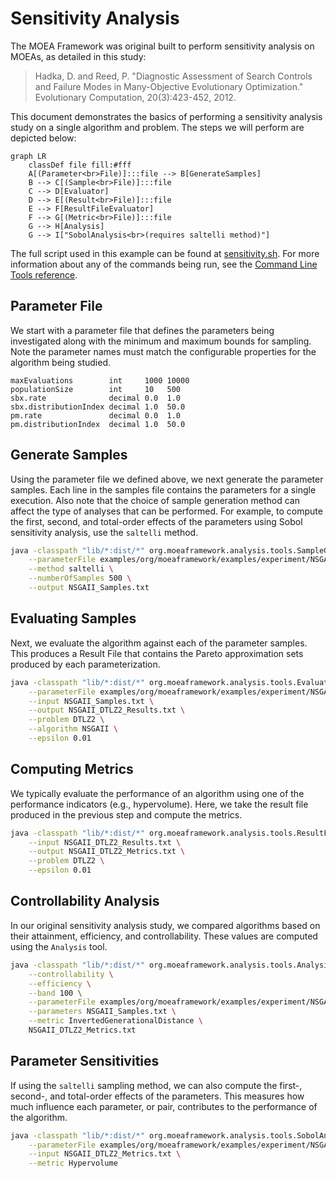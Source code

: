 # Sensitivity Analysis

The MOEA Framework was original built to perform sensitivity analysis on MOEAs, as detailed in this study:

> Hadka, D. and Reed, P.  "Diagnostic Assessment of Search Controls and Failure Modes in Many-Objective
> Evolutionary Optimization."  Evolutionary Computation, 20(3):423-452, 2012.

This document demonstrates the basics of performing a sensitivity analysis study on a single algorithm and problem.
The steps we will perform are depicted below:

```mermaid
graph LR
    classDef file fill:#fff
    A[(Parameter<br>File)]:::file --> B[GenerateSamples]
    B --> C[(Sample<br>File)]:::file
    C --> D[Evaluator]
    D --> E[(Result<br>File)]:::file
    E --> F[ResultFileEvaluator]
    F --> G[(Metric<br>File)]:::file
    G --> H[Analysis]
    G --> I["SobolAnalysis<br>(requires saltelli method)"]
```

The full script used in this example can be found at [sensitivity.sh](../examples/org/moeaframework/examples/experiment/sensitivity.sh).
For more information about any of the commands being run, see the [Command Line Tools reference](commandLineTools.md).

## Parameter File

We start with a parameter file that defines the parameters being investigated along with the minimum and maximum bounds
for sampling.  Note the parameter names must match the configurable properties for the algorithm being studied.

<!-- text:examples/org/moeaframework/examples/experiment/NSGAII_Params.txt -->

```text
maxEvaluations        int     1000 10000
populationSize        int     10   500
sbx.rate              decimal 0.0  1.0
sbx.distributionIndex decimal 1.0  50.0
pm.rate               decimal 0.0  1.0
pm.distributionIndex  decimal 1.0  50.0
```

## Generate Samples

Using the parameter file we defined above, we next generate the parameter samples.  Each line in the samples
file contains the parameters for a single execution.  Also note that the choice of sample generation method can affect
the type of analyses that can be performed.  For example, to compute the first, second, and total-order effects of the
parameters using Sobol sensitivity analysis, use the `saltelli` method. 

<!-- bash:examples/org/moeaframework/examples/experiment/sensitivity.sh [15:19] -->

```bash
java -classpath "lib/*:dist/*" org.moeaframework.analysis.tools.SampleGenerator \
    --parameterFile examples/org/moeaframework/examples/experiment/NSGAII_Params.txt \
    --method saltelli \
    --numberOfSamples 500 \
    --output NSGAII_Samples.txt
```

## Evaluating Samples

Next, we evaluate the algorithm against each of the parameter samples.  This produces a Result File that contains
the Pareto approximation sets produced by each parameterization.

<!-- bash:examples/org/moeaframework/examples/experiment/sensitivity.sh [22:28] -->

```bash
java -classpath "lib/*:dist/*" org.moeaframework.analysis.tools.Evaluator \
    --parameterFile examples/org/moeaframework/examples/experiment/NSGAII_Params.txt \
    --input NSGAII_Samples.txt \
    --output NSGAII_DTLZ2_Results.txt \
    --problem DTLZ2 \
    --algorithm NSGAII \
    --epsilon 0.01
```

## Computing Metrics

We typically evaluate the performance of an algorithm using one of the performance indicators (e.g., hypervolume).
Here, we take the result file produced in the previous step and compute the metrics.

<!-- bash:examples/org/moeaframework/examples/experiment/sensitivity.sh [30:34] -->

```bash
java -classpath "lib/*:dist/*" org.moeaframework.analysis.tools.ResultFileEvaluator \
    --input NSGAII_DTLZ2_Results.txt \
    --output NSGAII_DTLZ2_Metrics.txt \
    --problem DTLZ2 \
    --epsilon 0.01
```

## Controllability Analysis

In our original sensitivity analysis study, we compared algorithms based on their attainment, efficiency, and
controllability.  These values are computed using the `Analysis` tool.

<!-- bash:examples/org/moeaframework/examples/experiment/sensitivity.sh [36:43] -->

```bash
java -classpath "lib/*:dist/*" org.moeaframework.analysis.tools.Analysis \
    --controllability \
    --efficiency \
    --band 100 \
    --parameterFile examples/org/moeaframework/examples/experiment/NSGAII_Params.txt \
    --parameters NSGAII_Samples.txt \
    --metric InvertedGenerationalDistance \
    NSGAII_DTLZ2_Metrics.txt
```

## Parameter Sensitivities

If using the `saltelli` sampling method, we can also compute the first-, second-, and total-order effects of the
parameters.  This measures how much influence each parameter, or pair, contributes to the performance of the
algorithm.

<!-- bash:examples/org/moeaframework/examples/experiment/sensitivity.sh [45:48] -->

```bash
java -classpath "lib/*:dist/*" org.moeaframework.analysis.tools.SobolAnalysis \
    --parameterFile examples/org/moeaframework/examples/experiment/NSGAII_Params.txt \
    --input NSGAII_DTLZ2_Metrics.txt \
    --metric Hypervolume
```
